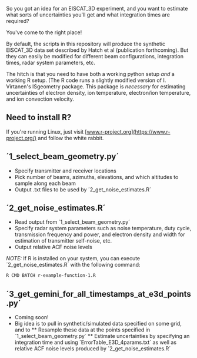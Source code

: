 So you got an idea for an EISCAT_3D experiment, and you want to estimate what sorts of uncertainties you'll get and what integration times are required?

You've come to the right place!

By default, the scripts in this repository will produce the synthetic EISCAT_3D data set described by Hatch et al (publication forthcoming). But they can easily be modified for different beam configurations, integration times, radar system parameters, etc.

The hitch is that you need to have both a working python setup _and_ a working R setup. (The R code runs a slightly modified version of I. Virtanen's ISgeometry package. This package is _necessary_ for estimating uncertainties of electron density, ion temperature, electron/ion temperature, and ion convection velocity.

## Need to install R?

If you're running Linux, just visit [www.r-project.org](https://www.r-project.org/) and follow the white rabbit.

## ´1_select_beam_geometry.py´

* Specify transmitter and receiver locations
* Pick number of beams, azimuths, elevations, and which altitudes to sample along each beam
* Output .txt files to be used by ´2_get_noise_estimates.R´

## ´2_get_noise_estimates.R´

* Read output from ´1_select_beam_geometry.py´
* Specify radar system parameters such as noise temperature, duty cycle, transmission frequency and power, and electron density and width for estimation of transmitter self-noise, etc.
* Output relative ACF noise levels

_NOTE:_ If R is installed on your system, you can execute ´2_get_noise_estimates.R´ with the following command:
```bash
R CMD BATCH r-example-function-1.R
```

## ´3_get_gemini_for_all_timestamps_at_e3d_points.py´

* Coming soon!
* Big idea is to pull in synthetic/simulated data specified on some grid, and to 
** Resample these data at the points specified in ´1_select_beam_geometry.py´
** Estimate uncertainties by specifying an integration time and using ´ErrorTable_E3D_4params.txt´ as well as relative ACF noise levels produced by ´2_get_noise_estimates.R´
